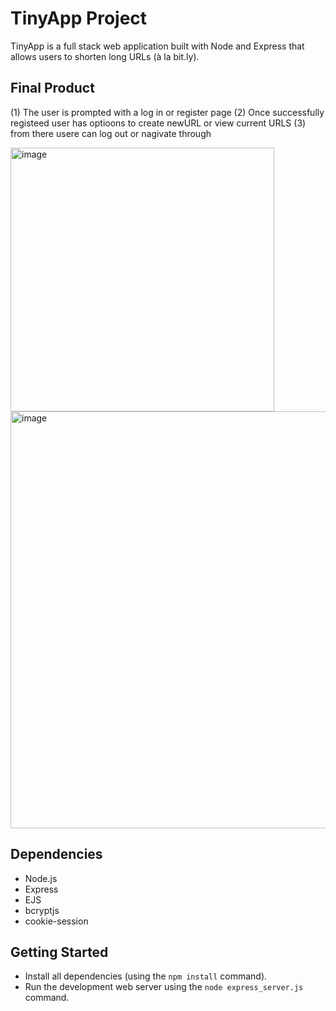 # TinyApp Project

TinyApp is a full stack web application built with Node and Express that allows users to shorten long URLs (à la bit.ly).

## Final Product

(1) The user is prompted with a log in or register page
(2) Once successfully registeed user has optioons to create newURL or view current URLS
(3) from there usere can log out or nagivate through 

<img width="422" alt="image" src="https://github.com/arorac2/tinyapp/assets/88734236/00fc33cd-6405-49ec-9bb2-4f97916449d7">
<img width="667" alt="image" src="https://github.com/arorac2/tinyapp/assets/88734236/79a7d248-09f4-4820-bf3d-8d89d2c4e88f">



## Dependencies

- Node.js
- Express
- EJS
- bcryptjs
- cookie-session

## Getting Started

- Install all dependencies (using the `npm install` command).
- Run the development web server using the `node express_server.js` command.
